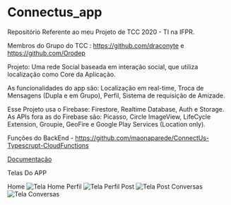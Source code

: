# Connectus_app

Repositório Referente ao meu Projeto de TCC 2020 - TI na IFPR.

Membros do Grupo do TCC : https://github.com/draconyte e https://github.com/Orodep

Projeto: Uma rede Social baseada em interação social, que utiliza localização como Core da Aplicação.

As funcionalidades do app são: Localização em real-time, Troca de Mensagens (Dupla e em Grupo), Perfil, Sistema de requisição de Amizade.

Esse Projeto usa o Firebase: Firestore, Realtime Database, Auth e Storage.
As APIs fora as do Firebase são: Picasso, Circle ImageView, LifeCycle Extension, Groupie, GeoFire e Google Play Services (Location only).

Funções do BackEnd - https://github.com/maonaparede/ConnectUs-Typescrupt-CloudFunctions

[Documentação](https://drive.google.com/file/d/1RoK_K4uEjtFeRHUWBOkXre1lfVkHj1CX/view?usp=sharing)


Telas Do APP

Home
![Tela Home](https://drive.google.com/file/d/1ELTXHuYtrAjFpp43fgzS2tN87IOh5S51/view?usp=sharing)
Perfil
![Tela Perfil](https://drive.google.com/file/d/1Yo6Em8Neup8GLXXy3rsenLY7frAhTXdR/view?usp=sharing)
Post
![Tela Post](https://drive.google.com/file/d/1mXs0x_4ggcSYXN32vUproHmkoFGflmea/view?usp=sharing)
Conversas
![Tela Conversas](https://drive.google.com/file/d/1R1Xu6pAcN8eapqIybOTu5z6kgikL_fKG/view?usp=sharing)
